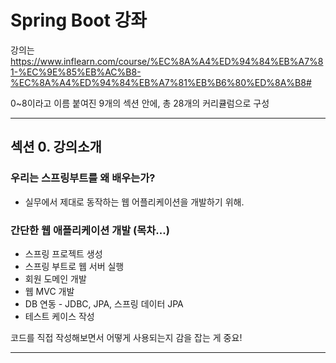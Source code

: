 # Spring Boot 강좌
강의는 https://www.inflearn.com/course/%EC%8A%A4%ED%94%84%EB%A7%81-%EC%9E%85%EB%AC%B8-%EC%8A%A4%ED%94%84%EB%A7%81%EB%B6%80%ED%8A%B8#

0~8이라고 이름 붙여진 9개의 섹션 안에, 총 28개의 커리큘럼으로 구성
***
## 섹션 0. 강의소개
### 우리는 스프링부트를 왜 배우는가?
* 실무에서 제대로 동작하는 웹 어플리케이션을 개발하기 위해.

### 간단한 웹 애플리케이션 개발 (목차...)
* 스프링 프로젝트 생성
* 스프링 부트로 웹 서버 실행
* 회원 도메인 개발
* 웹 MVC 개발
* DB 연동 - JDBC, JPA, 스프링 데이터 JPA
* 테스트 케이스 작성

코드를 직접 작성해보면서 어떻게 사용되는지 감을 잡는 게 중요!
***